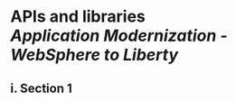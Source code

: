 # **APIs and libraries**</br>*Application Modernization - WebSphere to Liberty*

## **i. Section 1**